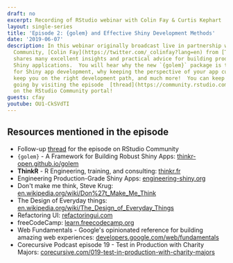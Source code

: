 ```yaml
---
draft: no
excerpt: Recording of RStudio webinar with Colin Fay & Curtis Kephart
layout: single-series
title: 'Episode 2: {golem} and Effective Shiny Development Methods'
date: '2019-06-07'
description: In this webinar originally broadcast live in partnership with RStudio
  Community, [Colin Fay](https://twitter.com/_colinfay?lang=en) from [ThinkR](https://thinkr.fr/)
  shares many excellent insights and practical advice for building production grade
  Shiny applications.  You will hear why the new `{golem}` package is the `{usethis}`
  for Shiny app development, why keeping the perspective of your app customers can
  keep you on the right development path, and much more!  You can keep the discussion
  going by visiting the episode  [thread](https://community.rstudio.com/t/shiny-developer-series-episode-2-follow-up-thread-colin-fay-on-golem-and-effective-shiny-development-methods/32618)
  on the RStudio Community portal!
guests: cfay
youtube: OU1-CkSVdTI
---
```


## Resources mentioned in the episode

* Follow-up [thread](https://community.rstudio.com/t/shiny-developer-series-episode-2-follow-up-thread-colin-fay-on-golem-and-effective-shiny-development-methods/32618) for the episode on RStudio Community
* `{golem}` - A Framework for Building Robust Shiny Apps:  [thinkr-open.github.io/golem](https://thinkr-open.github.io/golem/)
* __ThinkR__ - R Engineering, training, and consulting: [thinkr.fr](https://thinkr.fr/)
* Engineering Production-Grade Shiny Apps: [engineering-shiny.org](https://engineering-shiny.org/)
* Don't make me think, Steve Krug: [en.wikipedia.org/wiki/Don%27t_Make_Me_Think](https://en.wikipedia.org/wiki/Don%27t_Make_Me_Think)
* The Design of Everyday things: [en.wikipedia.org/wiki/The_Design_of_Everyday_Things](https://en.wikipedia.org/wiki/The_Design_of_Everyday_Things)
* Refactoring UI: [refactoringui.com](https://refactoringui.com/)
* freeCodeCamp: [learn.freecodecamp.org](https://learn.freecodecamp.org/)
* Web Fundamentals - Google's opinionated reference for building amazing web experiences: [developers.google.com/web/fundamentals](https://developers.google.com/web/fundamentals/)
* Corecursive Podcast episode 19 - Test in Production with Charity Majors: [corecursive.com/019-test-in-production-with-charity-majors](https://corecursive.com/019-test-in-production-with-charity-majors/)

